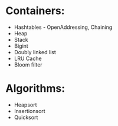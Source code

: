 
# Containers:
* Hashtables - OpenAddressing, Chaining
* Heap
* Stack
* Bigint
* Doubly linked list
* LRU Cache
* Bloom filter

# Algorithms:
* Heapsort
* Insertionsort
* Quicksort
